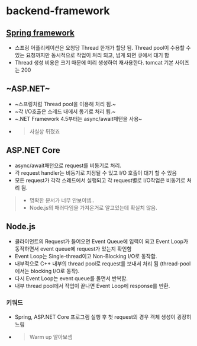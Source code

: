 # backend-framework

## [Spring framework](./spring.md)
- 스프링 어플리케이션은 요청당 Thread 한개가 할당 됨. Thread pool이 수용할 수 있는 요청까지만 동시적으로 작업이 처리 되고, 넘게 되면 큐에서 대기 함
- Thread 생성 비용은 크기 때문에 미리 생성하여 재사용한다. tomcat 기본 사이즈는 200

## ~ASP.NET~ 
- ~스프링처럼 Thread pool을 이용해 처리 됨.~
- ~각 I/O호출은 스레드 내에서 동기로 처리 됨.~
- ~.NET Framework 4.5부터는 async/await패턴을 사용~
- > 사실상 뒤졌죠

## ASP.NET Core
- async/await패턴으로 request를 비동기로 처리.
- 각 request handler는 비동기로 지정될 수 있고 I/O 호출이 대기 할 수 있음
- 모든 request가 각각 스레드에서 실행되고 각 request별로 I/O작업은 비동기로 처리 됨.
> - 명확한 문서가 너무 안보이넴..
> - Node.js의 패러다임을 가져온거로 알고있는데 확실치 않음.

## Node.js
- 클라이언트의 Request가 들어오면 Event Queue에 입력이 되고 Event Loop가 동작하면서 event queue에 request가 있는지 확인함
- Event Loop는 Single-thread이고 Non-Blocking I/O로 동작함.
- 내부적으로 C++ 내부의 thread pool로 request를 보내서 처리 됨 (thread-pool에서는 blocking I/O로 동작). 
- 다시 Event Loop는 event queue를 돌면서 반복함.
- 내부 thread pool에서 작업이 끝나면 Event Loop에 response를 반환.



### 키워드
- Spring, ASP.NET Core 프로그램 실행 후 첫 request의 경우 객체 생성이 굉장히 느림 
- > Warm up 알아보셈
